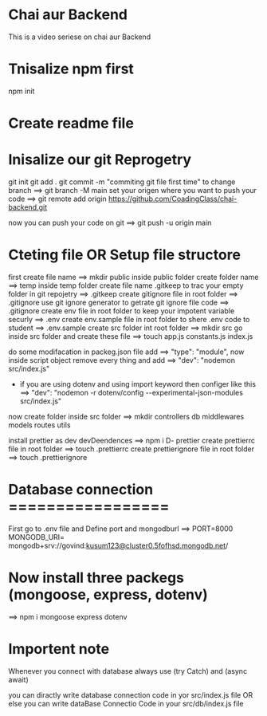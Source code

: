 # Chai aur Backend

This is a video seriese on chai aur Backend

# Tnisalize npm first

npm init

# Create readme file

# Inisalize our git Reprogetry

git init
git add .
git commit -m "commiting git file first time"
to change branch ==> git branch -M main
set your origen where you want to push your code ==> git remote add origin https://github.com/CoadingClass/chai-backend.git

now you can push your code on git ==> git push -u origin main

# Cteting file OR Setup file structore

first create file name ==> mkdir public
inside public folder create folder name ==> temp
inside temp folder create file name .gitkeep to trac your empty folder in git repojetry ==> .gitkeep
create gitignore file in root folder ==> .gitignore
use git ignore generator to getrate git ignore file code ==> .gitignore
create env file in root folder to keep your impotent variable securly ==> .env
create env.sample file in root folder to shere .env code to student ==> .env.sample
create src folder int root folder ==> mkdir src
go inside src folder and create these file ==> touch app.js constants.js index.js

do some modifacation in packeg.json file add ==> "type": "module",
now inside script object remove every thing and add ==> "dev": "nodemon src/index.js"

- if you are using dotenv and using import keyword then configer like this
  ==> "dev": "nodemon -r dotenv/config --experimental-json-modules src/index.js"

now create folder inside src folder ==> mkdir controllers db middlewares models routes utils

install prettier as dev devDeendences ==> npm i D- prettier
create prettierrc file in root folder ==> touch .prettierrc
create prettierignore file in root folder ==> touch .prettierignore

# Database connection =================

First go to .env file and Define port and mongodburl ==>
PORT=8000
MONGODB_URI= mongodb+srv://govind:kusum123@cluster0.5fofhsd.mongodb.net/

# Now install three packegs (mongoose, express, dotenv)

==> npm i mongoose express dotenv

# Importent note

Whenever you connect with database always use (try Catch) and (async await)

you can diractly write database connection code in yor src/index.js file OR else you can write dataBase Connectio Code in your src/db/index.js file
